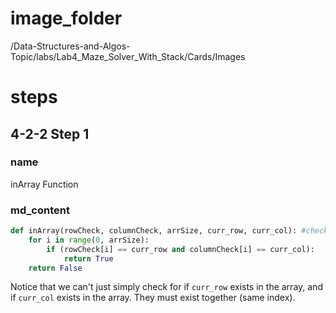 # image_folder
/Data-Structures-and-Algos-Topic/labs/Lab4_Maze_Solver_With_Stack/Cards/Images

# steps

## 4-2-2 Step 1

### name
inArray Function

### md_content
```python
def inArray(rowCheck, columnCheck, arrSize, curr_row, curr_col): #check if a point on grid is already visited
	for i in range(0, arrSize):
		if (rowCheck[i] == curr_row and columnCheck[i] == curr_col):			
			return True
	return False
```

Notice that we can't just simply check for if `curr_row` exists in the array, and if `curr_col` exists in the array. They must exist together (same index).